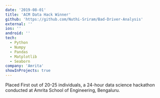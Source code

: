 ```yaml
---
date: '2019-08-01'
title: 'ACM Data Hack Winner'
github: 'https://github.com/Nuthi-Sriram/Bad-Driver-Analysis'
external: ''
ios: ''
android: ''
tech:
  - Python
  - Numpy
  - Pandas
  - Matplotlib
  - Seaborn
company: 'Amrita'
showInProjects: true
---
```


Placed First out of 20-25 individuals, a 24-hour data science hackathon conducted at Amrita
School of Engineering, Bengaluru.
